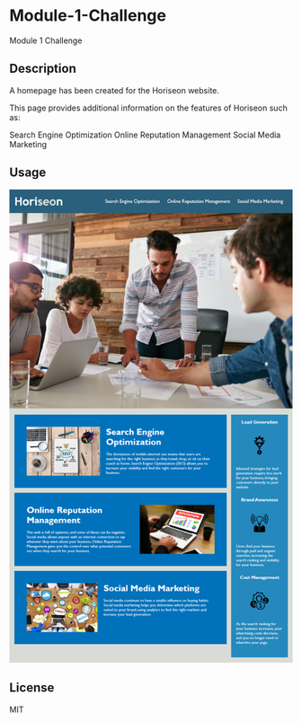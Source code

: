 # Module-1-Challenge
Module 1 Challenge


## Description

A homepage has been created for the Horiseon website.

This page provides additional information on the features of Horiseon such as:

Search Engine Optimization
Online Reputation Management
Social Media Marketing

## Usage


![alt text](assets/images/01-html-css-git-homework-demo.png)

## License

MIT


